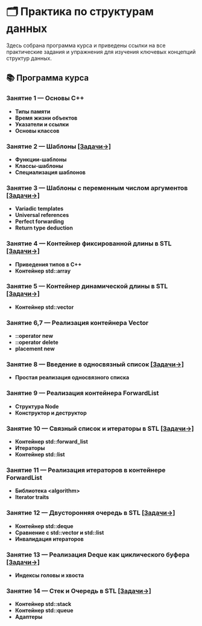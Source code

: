 # 🗂️ Практика по структурам данных
Здесь собрана программа курса и приведены ссылки на все практические задания и упражнения для изучения ключевых концепций структур данных.
## 📚 Программа курса
### Занятие 1 — Основы C++
- **Типы памяти**
- **Время жизни объектов**
- **Указатели и ссылки**
- **Основы классов**

### Занятие 2 — Шаблоны [\[Задачи→\]](templates.md)
- **Функции-шаблоны**
- **Классы-шаблоны**
- **Специализация шаблонов**

### Занятие 3 — Шаблоны с переменным числом аргументов [\[Задачи→\]](variadic_templates.md)
* **Variadic templates**
* **Universal references**
* **Perfect forwarding**
* **Return type deduction**

### Занятие 4 — Контейнер фиксированной длины в STL [\[Задачи→\]](array.md)
* **Приведения типов в C++**
* **Контейнер std::array**

### Занятие 5 — Контейнер динамической длины в STL [\[Задачи→\]](vector.md)
* **Контейнер std::vector**

### Занятие 6,7 — Реализация контейнера Vector
* **::operator new**
* **::operator delete**
* **placement new**

### Занятие 8 — Введение в односвязный список [\[Задачи→\]](singly_linked_list.md)
* **Простая реализация односвязного списка**

### Занятие 9 — Реализация контейнера ForwardList
* **Структура Node**
* **Конструктор и деструктор**

### Занятие 10 — Связный список и итераторы в STL [\[Задачи→\]](forward_list.md)
* **Контейнер std::forward_list**
* **Итераторы**
* **Контейнер std::list**

### Занятие 11 — Реализация итераторов в контейнере ForwardList
* **Библиотека \<algorithm\>**
* **Iterator traits**

### Занятие 12 — Двусторонняя очередь в STL [\[Задачи→\]](deque.md)
* **Контейнер std::deque**
* **Сравнение с std::vector и std::list**
* **Инвалидация итераторов**

### Занятие 13 — Реализация Deque как циклического буфера [\[Задачи→\]](circular_buffer.md)
* **Индексы головы и хвоста**

### Занятие 14 — Стек и Очередь в STL [\[Задачи→\]](stack_and_queue.md)
* **Контейнер std::stack**
* **Контейнер std::queue**
* **Адаптеры**
